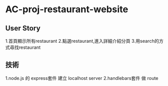 # AC-proj-restaurant-website

## User Story
1.首頁顯示所有restaurant
2.點選restaurant,進入詳細介紹分頁
3.用search的方式尋找restaurant


## 技術
1.node.js 的 express套件 建立 localhost server
2.handlebars套件  做 route

